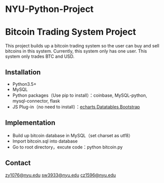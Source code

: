 # NYU-Python-Project
# Bitcoin Trading System Project

This project builds up a bitcoin trading system so the user can buy and sell bitcoins in this system. Currently, this system only has one user. This system only trades BTC and USD.

## Installation

- Python3.5+
- MySQL
- Python packages（Use pip to install）：coinbase, MySQL-python, mysql-connector, flask
- JS Plug-in（no need to install）：[echarts](http://echarts.baidu.com/echarts2/doc/example.html),[Datatables](https://datatables.net/),[Bootstrap](http://getbootstrap.com/)

## Implementation

- Build up bitcoin database in MySQL（set charset as utf8）
- Import bitcoin.sql into database
- Go to root directory，excute code：python bitcoin.py

## Contact

zy1076@nyu.edu sw3933@nyu.edu cz1596@nyu.edu 
